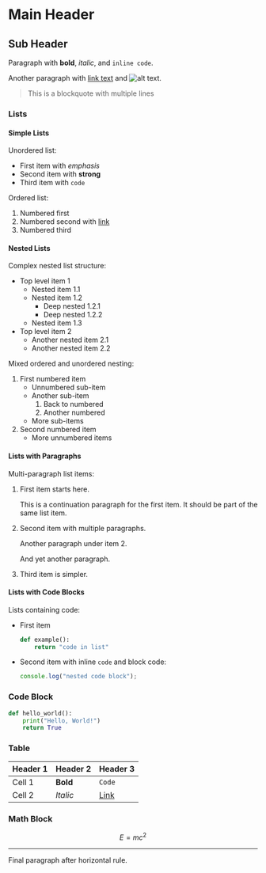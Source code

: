 # Main Header

## Sub Header

Paragraph with **bold**, *italic*, and `inline code`.

Another paragraph with [link text](https://example.com) and ![alt text](image.jpg).

> This is a blockquote
> with multiple lines

### Lists

#### Simple Lists

Unordered list:
- First item with *emphasis*
- Second item with **strong**
- Third item with `code`

Ordered list:
1. Numbered first
2. Numbered second with [link](http://test.com)
3. Numbered third

#### Nested Lists

Complex nested list structure:
- Top level item 1
  - Nested item 1.1
  - Nested item 1.2
    - Deep nested 1.2.1
    - Deep nested 1.2.2
  - Nested item 1.3
- Top level item 2
  - Another nested item 2.1
  - Another nested item 2.2

Mixed ordered and unordered nesting:
1. First numbered item
   - Unnumbered sub-item
   - Another sub-item
     1. Back to numbered
     2. Another numbered
   - More sub-items
2. Second numbered item
   - More unnumbered items

#### Lists with Paragraphs

Multi-paragraph list items:
1. First item starts here.

   This is a continuation paragraph for the first item.
   It should be part of the same list item.

2. Second item with multiple paragraphs.

   Another paragraph under item 2.
   
   And yet another paragraph.

3. Third item is simpler.

#### Lists with Code Blocks

Lists containing code:
- First item
  
  ```python
  def example():
      return "code in list"
  ```

- Second item with inline `code` and block code:
  
  ```javascript
  console.log("nested code block");
  ```

### Code Block

```python
def hello_world():
    print("Hello, World!")
    return True
```

### Table

| Header 1 | Header 2 | Header 3 |
|----------|----------|----------|
| Cell 1   | **Bold** | `Code`   |
| Cell 2   | *Italic* | [Link](http://example.com) |

### Math Block

$$
E = mc^2
$$

---

Final paragraph after horizontal rule.
